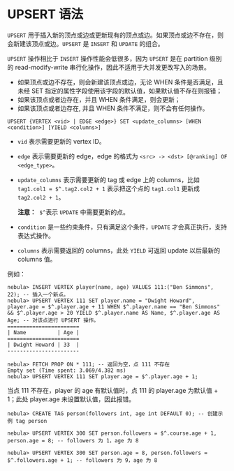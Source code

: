 # UPSERT 语法

`UPSERT` 用于插入新的顶点或边或更新现有的顶点或边。如果顶点或边不存在，则会新建该顶点或边。`UPSERT` 是 `INSERT` 和 `UPDATE` 的组合。

`UPSERT` 操作相比于 `INSERT` 操作性能会低很多，因为 `UPSERT` 是在 partition 级别的 read-modify-write 串行化操作，因此不适用于大并发更改写入的场景。

- 如果顶点或边不存在，则会新建该顶点或边，无论 WHEN 条件是否满足，且未经 SET 指定的属性字段使用该字段的默认值，如果默认值不存在则报错；
- 如果该顶点或者边存在，并且 WHEN 条件满足，则会更新；
- 如果该顶点或者边存在, 并且 WHEN 条件不满足，则不会有任何操作。

```ngql
UPSERT {VERTEX <vid> | EDGE <edge>} SET <update_columns> [WHEN <condition>] [YIELD <columns>]
```

- `vid` 表示需要更新的 vertex ID。
- `edge` 表示需要更新的 edge，edge 的格式为 `<src> -> <dst> [@ranking] OF <edge_type>`。
- `update_columns` 表示需要更新的 tag 或 edge 上的 columns，比如 `tag1.col1 = $^.tag2.col2 + 1` 表示把这个点的 `tag1.col1` 更新成 `tag2.col2 + 1`。

    **注意：**  `$^`表示 `UPDATE` 中需要更新的点。

- `condition` 是一些约束条件，只有满足这个条件，`UPDATE` 才会真正执行，支持表达式操作。
- `columns` 表示需要返回的 columns，此处 `YIELD` 可返回 update 以后最新的 columns 值。

例如：

```ngql
nebula> INSERT VERTEX player(name, age) VALUES 111:("Ben Simmons", 22); -- 插入一个新点。
nebula> UPSERT VERTEX 111 SET player.name = "Dwight Howard", player.age = $^.player.age + 11 WHEN $^.player.name == "Ben Simmons" && $^.player.age > 20 YIELD $^.player.name AS Name, $^.player.age AS Age; -- 对该点进行 UPSERT 操作。
=======================
| Name          | Age |
=======================
| Dwight Howard | 33  |
-----------------------
```

```ngql
nebula> FETCH PROP ON * 111; -- 返回为空，点 111 不存在
Empty set (Time spent: 3.069/4.382 ms)
nebula> UPSERT VERTEX 111 SET player.age = $^.player.age + 1;
```

当点 111 不存在，player 的 age 有默认值时，点 111 的 player.age 为默认值 + 1；此处 player.age 未设置默认值，因此报错。

```ngql
nebula> CREATE TAG person(followers int, age int DEFAULT 0); -- 创建示例 tag person

nebula> UPSERT VERTEX 300 SET person.followers = $^.course.age + 1,  person.age = 8; -- followers 为 1，age 为 8

nebula> UPSERT VERTEX 300 SET person.age = 8, person.followers = $^.followers.age + 1; -- followers 为 9，age 为 8
```
